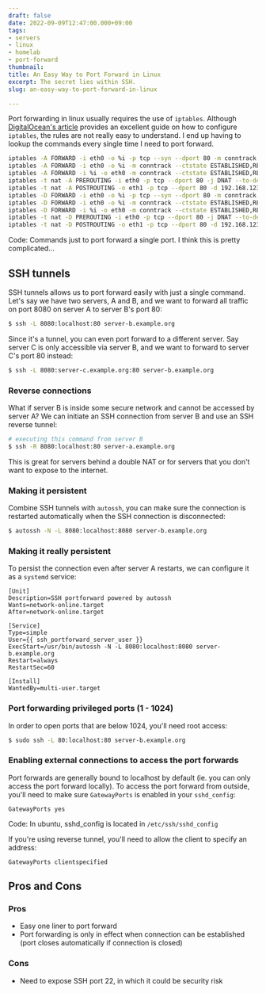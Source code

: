 ```yaml
---
draft: false
date: 2022-09-09T12:47:00.000+09:00
tags:
- servers
- linux
- homelab
- port-forward
thumbnail:
title: An Easy Way to Port Forward in Linux
excerpt: The secret lies within SSH.
slug: an-easy-way-to-port-forward-in-linux

---
```


Port forwarding in linux usually requires the use of `iptables`. Although [DigitalOcean's article](https://www.digitalocean.com/community/tutorials/how-to-forward-ports-through-a-linux-gateway-with-iptables) provides an excellent guide on how to configure `iptables`, the rules are not really easy to understand. I end up having to lookup the commands every single time I need to port forward.

```bash
iptables -A FORWARD -i eth0 -o %i -p tcp --syn --dport 80 -m conntrack --ctstate NEW -j ACCEPT
iptables -A FORWARD -i eth0 -o %i -m conntrack --ctstate ESTABLISHED,RELATED -j ACCEPT
iptables -A FORWARD -i %i -o eth0 -m conntrack --ctstate ESTABLISHED,RELATED -j ACCEPT
iptables -t nat -A PREROUTING -i eth0 -p tcp --dport 80 -j DNAT --to-destination 192.168.123.2
iptables -t nat -A POSTROUTING -o eth1 -p tcp --dport 80 -d 192.168.123.2 -j SNAT --to-source 192.168.123.1
iptables -D FORWARD -i eth0 -o %i -p tcp --syn --dport 80 -m conntrack --ctstate NEW -j ACCEPT
iptables -D FORWARD -i eth0 -o %i -m conntrack --ctstate ESTABLISHED,RELATED -j ACCEPT
iptables -D FORWARD -i %i -o eth0 -m conntrack --ctstate ESTABLISHED,RELATED -j ACCEPT
iptables -t nat -D PREROUTING -i eth0 -p tcp --dport 80 -j DNAT --to-destination 192.168.123.2
iptables -t nat -D POSTROUTING -o eth1 -p tcp --dport 80 -d 192.168.123.2 -j SNAT --to-source 192.168.123.1
```
Code: Commands just to port forward a single port. I think this is pretty complicated...

## SSH tunnels

SSH tunnels allows us to port forward easily with just a single command. Let's say we have two servers, A and B, and we want to forward all traffic on port 8080 on server A to server B's port 80:

```bash
$ ssh -L 8080:localhost:80 server-b.example.org
```

Since it's a tunnel, you can even port forward to a different server. Say server C is only accessible via server B, and we want to forward to server C's port 80 instead:

```bash
$ ssh -L 8080:server-c.example.org:80 server-b.example.org
```

### Reverse connections

What if server B is inside some secure network and cannot be accessed by server A? We can initiate an SSH connection from server B and use an SSH reverse tunnel:

```bash
# executing this command from server B
$ ssh -R 8080:localhost:80 server-a.example.org
```

This is great for servers behind a double NAT or for servers that you don't want to expose to the internet.

### Making it persistent

Combine SSH tunnels with `autossh`, you can make sure the connection is restarted automatically when the SSH connection is disconnected:

```bash
$ autossh -N -L 8080:localhost:8080 server-b.example.org
```

### Making it really persistent

To persist the connection even after server A restarts, we can configure it as a `systemd` service:

```
[Unit]
Description=SSH portforward powered by autossh
Wants=network-online.target
After=network-online.target

[Service]
Type=simple
User={{ ssh_portforward_server_user }}
ExecStart=/usr/bin/autossh -N -L 8080:localhost:8080 server-b.example.org
Restart=always
RestartSec=60

[Install]
WantedBy=multi-user.target
```

### Port forwarding privileged ports (1 - 1024)

In order to open ports that are below 1024, you'll need root access:

```bash
$ sudo ssh -L 80:localhost:80 server-b.example.org
```

### Enabling external connections to access the port forwards

Port forwards are generally bound to localhost by default (ie. you can only access the port forward locally). To access the port forward from outside, you'll need to make sure `GatewayPorts` is enabled in your `sshd_config`:

```
GatewayPorts yes
```
Code: In ubuntu, sshd_config is located in `/etc/ssh/sshd_config`

If you're using reverse tunnel, you'll need to allow the client to specify an address:

```
GatewayPorts clientspecified
```

## Pros and Cons

### Pros
- Easy one liner to port forward
- Port forwarding is only in effect when connection can be established (port closes automatically if connection is closed)

### Cons
- Need to expose SSH port 22, in which it could be security risk
